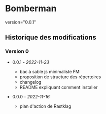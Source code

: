# Bomberman

version="0.0.1"

## Historique des modifications
### Version 0

- 0.0.1 - *2022-11-23*
  - bac à sable js minimaliste FM
  - proposition de structure des répertoires
  - changelog
  - README expliquant comment installer

- 0.0.0 - *2022-11-16*
  - plan d'action de Rastklag
